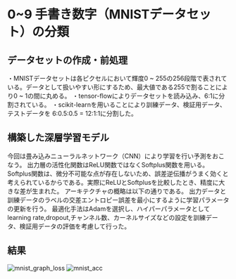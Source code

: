 # 0~9 手書き数字（MNISTデータセット）の分類

## データセットの作成・前処理
・MNISTデータセットは各ピクセルにおいて輝度0 ~ 255の256段階で表されている。データとして扱いやすい形にするため、最大値である255で割ることにより0 ~ 1の間に丸める。
・tensor-flowによりデータセットを読み込み、6:1に分割されている。
・scikit-learnを用いることにより訓練データ、検証用データ、テストデータを 6:0.5:0.5 = 12:1:1に分割した。

## 構築した深層学習モデル
今回は畳み込みニューラルネットワーク（CNN）により学習を行い予測をおこなう。 出力層の活性化関数はReLU関数ではなくSoftplus関数を用いる。
Softplus関数は、微分不可能な点が存在しないため、誤差逆伝播がうまく効くと考えられているからである。実際にReLUとSoftplusを比較したとき、精度に大きな差が生まれた。
アーキテクチャの概略は以下の通りである。 出力データと訓練データのラベルの交差エントロピー誤差を最小にするように学習パラメータの更新を行う。
最適化手法はAdamを選択し、ハイパーパラメータとしてlearning rate,dropout,チャンネル数、カーネルサイズなどの設定を訓練データ、検証用データの評価を考慮して行った。


## 結果
![mnist_graph_loss](https://user-images.githubusercontent.com/57475794/89707633-05503900-d9ab-11ea-959b-5515315f55a5.png)
![mnist_acc](https://user-images.githubusercontent.com/57475794/89707663-4cd6c500-d9ab-11ea-9593-74d3337de1dc.png)

## 
